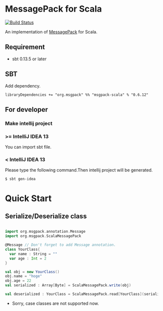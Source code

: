 # MessagePack for Scala

[![Build Status](https://travis-ci.org/msgpack/msgpack-scala.svg?branch=master)](https://travis-ci.org/msgpack/msgpack-scala)

An implementation of [MessagePack](http://msgpack.org/) for Scala.

## Requirement

* sbt 0.13.5 or later


## SBT

Add dependency.

    libraryDependencies += "org.msgpack" %% "msgpack-scala" % "0.6.12"


## For developer

### Make intellij project


### >= IntelliJ IDEA 13 

You can import sbt file.

### < IntelliJ IDEA 13

Please type the following command.Then intellij project will be generated.

    $ sbt gen-idea
    

# Quick Start


## Serialize/Deserialize class

```scala

import org.msgpack.annotation.Message
import org.msgpack.ScalaMessagePack

@Message // Don't forget to add Message annotation.
class YourClass{
  var name : String = ""
  var age : Int = 2
}

val obj = new YourClass()
obj.name = "hoge"
obj.age = 22
val serialized : Array[Byte] = ScalaMessagePack.write(obj)

val deserialized : YourClass = ScalaMessagePack.read[YourClass](serialized)

```

* Sorry, case classes are not supported now.


